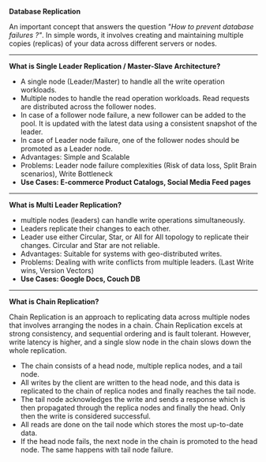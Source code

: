 **Database Replication**

An important concept that answers the question _"How to prevent database failures ?"_. In simple words, it involves creating and maintaining multiple copies (replicas) of your data across different servers or nodes.

------------------------------------------------------------------------------------------------------------------------------------------------------

**What is Single Leader Replication / Master-Slave Architecture?**

- A single node (Leader/Master) to handle all the write operation workloads.
- Multiple nodes to handle the read operation workloads. Read requests are distributed across the follower nodes.
- In case of a follower node failure, a new follower can be added to the pool. It is updated with the latest data using a consistent snapshot of the leader.
- In case of Leader node failure, one of the follower nodes should be promoted as a Leader node.
- Advantages: Simple and Scalable
- Problems: Leader node failure complexities (Risk of data loss, Split Brain scenarios), Write Bottleneck
- **Use Cases: E-commerce Product Catalogs, Social Media Feed pages**

------------------------------------------------------------------------------------------------------------------------------------------------------

**What is Multi Leader Replication?**

- multiple nodes (leaders) can handle write operations simultaneously.
- Leaders replicate their changes to each other.
- Leader use either Circular, Star, or All for All topology to replicate their changes. Circular and Star are not reliable.
- Advantages: Suitable for systems with geo-distributed writes.
- Problems: Dealing with write conflicts from multiple leaders. (Last Write wins, Version Vectors)
- **Use Cases: Google Docs, Couch DB**

------------------------------------------------------------------------------------------------------------------------------------------------------

**What is Chain Replication?**

Chain Replication is an approach to replicating data across multiple nodes that involves arranging the nodes in a chain. Chain Replication excels at strong consistency, and sequential ordering and is fault tolerant. However, write latency is higher, and a single slow node in the chain slows down the whole replication.

- The chain consists of a head node, multiple replica nodes, and a tail node.
- All writes by the client are written to the head node, and this data is replicated to the chain of replica nodes and finally reaches the tail node.
- The tail node acknowledges the write and sends a response which is then propagated through the replica nodes and finally the head. Only then the write is considered successful.
- All reads are done on the tail node which stores the most up-to-date data.
- If the head node fails, the next node in the chain is promoted to the head node. The same happens with tail node failure.
